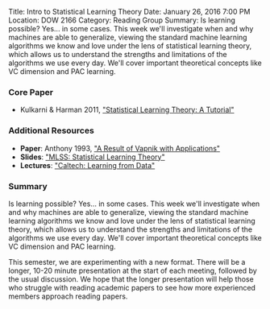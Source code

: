 Title: Intro to Statistical Learning Theory
Date: January 26, 2016 7:00 PM
Location: DOW 2166
Category: Reading Group
Summary:  Is learning possible?  Yes...  in some cases.  This week we'll investigate when and why machines are able to generalize, viewing the standard machine learning algorithms we know and love under the lens of statistical learning theory, which allows us to understand the strengths and limitations of the algorithms we use every day.  We'll cover important theoretical concepts like VC dimension and PAC learning.

### Core Paper

- Kulkarni & Harman 2011, ["Statistical Learning Theory:  A Tutorial"](http://www.princeton.edu/~harman/Papers/SLT-tutorial.pdf)

### Additional Resources

- **Paper**:  Anthony 1993, ["A Result of Vapnik with Applications"](http://www.sciencedirect.com/science/article/pii/0166218X93901269)
- **Slides**:  ["MLSS:  Statistical Learning Theory"](http://www-stat.wharton.upenn.edu/~rakhlin/ml_summer_school.pdf)
- **Lectures**:  ["Caltech:  Learning from Data"](http://work.caltech.edu/lectures.html#lectures)

### Summary

Is learning possible?  Yes...  in some cases.  This week we'll investigate when and why machines are able to generalize, viewing the standard machine learning algorithms we know and love under the lens of statistical learning theory, which allows us to understand the strengths and limitations of the algorithms we use every day.  We'll cover important theoretical concepts like VC dimension and PAC learning.

This semester, we are experimenting with a new format.  There will be a longer, 10-20 minute presentation at the start of each meeting, followed by the usual discussion.  We hope that the longer presentation will help those who struggle with reading academic papers to see how more experienced members approach reading papers.